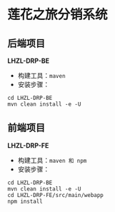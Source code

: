 # 莲花之旅分销系统

## 后端项目
**LHZL-DRP-BE**
+ 构建工具：`maven`
+ 安装步骤：
```
cd LHZL-DRP-BE
mvn clean install -e -U
```

## 前端项目
**LHZL-DRP-FE**
+ 构建工具：`maven 和 npm`
+ 安装步骤：
```
cd LHZL-DRP-BE
mvn clean install -e -U
cd LHZL-DRP-FE/src/main/webapp
npm install
```



